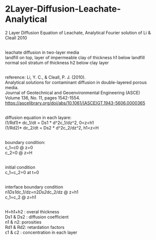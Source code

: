 # 2Layer-Diffusion-Leachate-Analytical
2 Layer Diffusion Equation of Leachate, Analytical Fourier solution of Li & Cleall 2010

<br />leachate diffusion in two-layer media
<br />landfill on top, layer of impermeable clay of thickness h1 below landfill
<br />normal soil stratum of thickness h2 below clay layer

<br />reference: Li, Y. C., & Cleall, P. J. (2010).
<br />Analytical solutions for contaminant diffusion in double-layered porous media.
<br />Journal of Geotechnical and Geoenvironmental Engineering (ASCE)
<br />Volume 136, No. 11, pages 1542-1554.<br />
https://ascelibrary.org/doi/abs/10.1061/(ASCE)GT.1943-5606.0000365

<br />diffusion equation in each layare:
<br />(1/Rd1)* dc_1/dt = Ds1 * d^2c_1/dz^2,    0<z<h1
<br />(1/Rd2)* dc_2/dt = Ds2 * d^2c_2/dz^2,    h1<z<H

<br />boundary condition:
<br />c_1=c0 @ z=0
<br />c_2=0 @ z=H

<br />initial condition
<br />c_1=c_2=0 at t=0

<br />interface boundary condition
<br />n1*Ds1*dc_1/dz=n2*Ds2*dc_2/dz  @ z=h1
<br />c_1=c_2 @ z=h1

<br />H=h1+h2 : overal thickness
<br />Ds1 & Ds2 : diffusion coefficient
<br />n1 & n2: porosities
<br />Rd1 & Rd2: retardation factors
<br /> c1 & c2 : concentration in each layer
  
